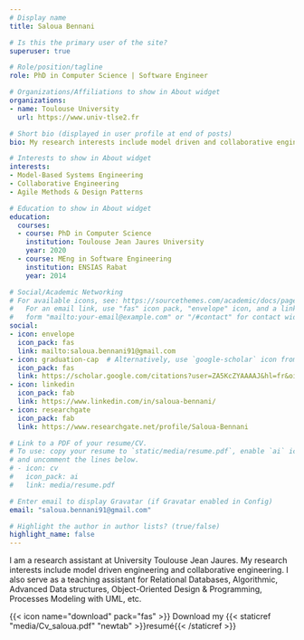 ```yaml
---
# Display name
title: Saloua Bennani

# Is this the primary user of the site?
superuser: true

# Role/position/tagline
role: PhD in Computer Science | Software Engineer

# Organizations/Affiliations to show in About widget
organizations:
- name: Toulouse University
  url: https://www.univ-tlse2.fr

# Short bio (displayed in user profile at end of posts)
bio: My research interests include model driven and collaborative engineering.

# Interests to show in About widget
interests:
- Model-Based Systems Engineering
- Collaborative Engineering
- Agile Methods & Design Patterns

# Education to show in About widget
education:
  courses:
  - course: PhD in Computer Science
    institution: Toulouse Jean Jaures University
    year: 2020
  - course: MEng in Software Engineering
    institution: ENSIAS Rabat
    year: 2014

# Social/Academic Networking
# For available icons, see: https://sourcethemes.com/academic/docs/page-builder/#icons
#   For an email link, use "fas" icon pack, "envelope" icon, and a link in the
#   form "mailto:your-email@example.com" or "/#contact" for contact widget.
social:
- icon: envelope
  icon_pack: fas
  link: mailto:saloua.bennani91@gmail.com
- icon: graduation-cap  # Alternatively, use `google-scholar` icon from `ai` icon pack
  icon_pack: fas
  link: https://scholar.google.com/citations?user=ZA5KcZYAAAAJ&hl=fr&oi=ao
- icon: linkedin
  icon_pack: fab
  link: https://www.linkedin.com/in/saloua-bennani/
- icon: researchgate
  icon_pack: fab
  link: https://www.researchgate.net/profile/Saloua-Bennani

# Link to a PDF of your resume/CV.
# To use: copy your resume to `static/media/resume.pdf`, enable `ai` icons in `params.toml`,
# and uncomment the lines below.
# - icon: cv
#   icon_pack: ai
#   link: media/resume.pdf

# Enter email to display Gravatar (if Gravatar enabled in Config)
email: "saloua.bennani91@gmail.com"

# Highlight the author in author lists? (true/false)
highlight_name: false
---
```


I am a research assistant at University Toulouse Jean Jaures. My research interests include model driven engineering and collaborative engineering. I also serve as a teaching assistant for Relational Databases, Algorithmic, Advanced Data structures, Object-Oriented Design & Programming, Processes Modeling with UML, etc.



{{< icon name="download" pack="fas" >}} Download my {{< staticref "media/Cv_saloua.pdf" "newtab" >}}resumé{{< /staticref >}}
